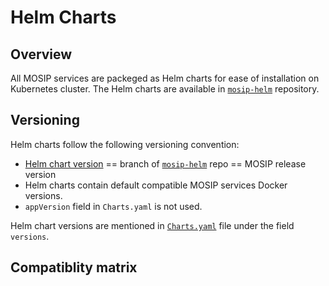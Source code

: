 # Helm Charts

## Overview
All MOSIP services are packeged as Helm charts for ease of installation on Kubernetes cluster. The Helm charts are available in [`mosip-helm`](https://github.com/mosip/mosip-helm) repository.

## Versioning 
Helm charts follow the following versioning convention:

* [Helm chart version](https://helm.sh/docs/topics/charts/#charts-and-versioning) == branch of [`mosip-helm`](https://github.com/mosip/mosip-helm) repo == MOSIP release version
* Helm charts contain default compatible MOSIP services Docker versions. 
* `appVersion` field in `Charts.yaml` is not used. 

Helm chart versions are mentioned in [`Charts.yaml`](https://github.com/mosip/mosip-helm/blob/1.2.0/charts/artifactory/Chart.yaml) file under the field `versions`. 

## Compatiblity matrix

